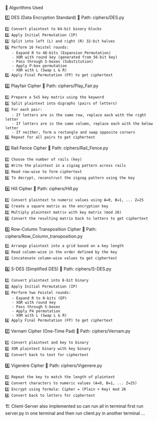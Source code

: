 📜 Algorithms Used


1️⃣ DES (Data Encryption Standard)  📂 Path: ciphers/DES.py
  
    1️⃣ Convert plaintext to 64-bit binary blocks  
    2️⃣ Apply Initial Permutation (IP)  
    3️⃣ Split into left (L) and right (R) 32-bit halves  
    4️⃣ Perform 16 Feistel rounds:
       - Expand R to 48-bits (Expansion Permutation)  
       - XOR with round key (generated from 56-bit key)  
       - Pass through S-boxes (Substitution)  
       - Apply P-box permutation  
       - XOR with L (Swap L & R)  
    5️⃣ Apply Final Permutation (FP) to get ciphertext  


2️⃣ Playfair Cipher 📂 Path: ciphers/Play_Fair.py

    1️⃣ Prepare a 5x5 key matrix using the keyword  
    2️⃣ Split plaintext into digraphs (pairs of letters)  
    3️⃣ For each pair:
       - If letters are in the same row, replace each with the right letter  
       - If letters are in the same column, replace each with the below letter  
       - If neither, form a rectangle and swap opposite corners  
    4️⃣ Repeat for all pairs to get ciphertext  


3️⃣ Rail Fence Cipher  📂 Path: ciphers/Rail_Fence.py

    1️⃣ Choose the number of rails (key)  
    2️⃣ Write the plaintext in a zigzag pattern across rails  
    3️⃣ Read row-wise to form ciphertext  
    4️⃣ To decrypt, reconstruct the zigzag pattern using the key  


4️⃣ Hill Cipher  📂 Path: ciphers/Hill.py
    
    1️⃣ Convert plaintext to numeric values using A=0, B=1, ... Z=25  
    2️⃣ Create a square matrix as the encryption key  
    3️⃣ Multiply plaintext matrix with key matrix (mod 26)  
    4️⃣ Convert the resulting matrix back to letters to get ciphertext  

5️⃣ Row-Column Transposition Cipher  📂 Path: ciphers/Row_Column_transposition.py
    
    1️⃣ Arrange plaintext into a grid based on a key length  
    2️⃣ Read column-wise in the order defined by the key  
    3️⃣ Concatenate column-wise values to get ciphertext  


6️⃣ S-DES (Simplified DES)  📂 Path: ciphers/S-DES.py
    
    1️⃣ Convert plaintext into 8-bit binary  
    2️⃣ Apply Initial Permutation (IP)  
    3️⃣ Perform two Feistel rounds:  
       - Expand R to 8-bits (EP)  
       - XOR with round key  
       - Pass through S-boxes  
       - Apply P4 permutation  
       - XOR with L (Swap L & R)  
    4️⃣ Apply Final Permutation (FP) to get ciphertext  


7️⃣ Vernam Cipher (One-Time Pad)  📂 Path: ciphers/Vernam.py
    
    1️⃣ Convert plaintext and key to binary  
    2️⃣ XOR plaintext binary with key binary  
    3️⃣ Convert back to text for ciphertext  

8️⃣ Vigenère Cipher  📂 Path: ciphers/Vigenere.py
    
    1️⃣ Repeat the key to match the length of plaintext  
    2️⃣ Convert characters to numeric values (A=0, B=1, ... Z=25)  
    3️⃣ Encrypt using formula: Cipher = (Plain + Key) mod 26  
    4️⃣ Convert back to letters for ciphertext  

🏗️ Client-Server also implemented so can run all in terminal
first run server.py in one terminal and 
then run client.py in another terminal ...
